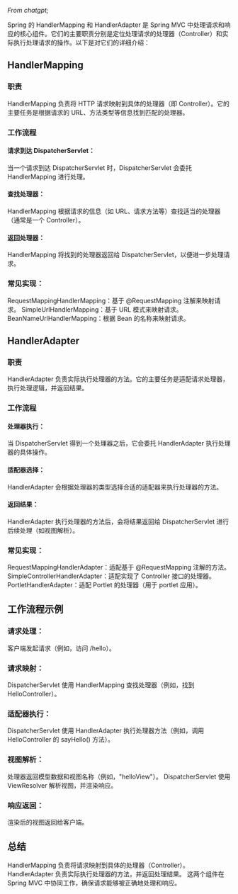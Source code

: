 *From chatgpt;*



Spring 的 HandlerMapping 和 HandlerAdapter 是 Spring MVC 中处理请求和响应的核心组件。它们的主要职责分别是定位处理请求的处理器（Controller）和实际执行处理请求的操作。以下是对它们的详细介绍：



## HandlerMapping

### 职责

HandlerMapping 负责将 HTTP 请求映射到具体的处理器（即 Controller）。它的主要任务是根据请求的 URL、方法类型等信息找到匹配的处理器。
### 工作流程

#### 请求到达 DispatcherServlet：

当一个请求到达 DispatcherServlet 时，DispatcherServlet 会委托 HandlerMapping 进行处理。
#### 查找处理器：

HandlerMapping 根据请求的信息（如 URL、请求方法等）查找适当的处理器（通常是一个 Controller）。
#### 返回处理器：

HandlerMapping 将找到的处理器返回给 DispatcherServlet，以便进一步处理请求。
### 常见实现：

RequestMappingHandlerMapping：基于 @RequestMapping 注解来映射请求。
SimpleUrlHandlerMapping：基于 URL 模式来映射请求。
BeanNameUrlHandlerMapping：根据 Bean 的名称来映射请求。



## HandlerAdapter

### 职责

HandlerAdapter 负责实际执行处理器的方法。它的主要任务是适配请求处理器，执行处理逻辑，并返回结果。
### 工作流程

#### 处理器执行：

当 DispatcherServlet 得到一个处理器之后，它会委托 HandlerAdapter 执行处理器的具体操作。
#### 适配器选择：

HandlerAdapter 会根据处理器的类型选择合适的适配器来执行处理器的方法。
#### 返回结果：

HandlerAdapter 执行处理器的方法后，会将结果返回给 DispatcherServlet 进行后续处理（如视图解析）。
### 常见实现：

RequestMappingHandlerAdapter：适配基于 @RequestMapping 注解的方法。
SimpleControllerHandlerAdapter：适配实现了 Controller 接口的处理器。
PortletHandlerAdapter：适配 Portlet 的处理器（用于 portlet 应用）。



## 工作流程示例

### 请求处理：

客户端发起请求（例如，访问 /hello）。
### 请求映射：

DispatcherServlet 使用 HandlerMapping 查找处理器（例如，找到 HelloController）。
### 适配器执行：

DispatcherServlet 使用 HandlerAdapter 执行处理器方法（例如，调用 HelloController 的 sayHello() 方法）。
### 视图解析：

处理器返回模型数据和视图名称（例如，"helloView"）。
DispatcherServlet 使用 ViewResolver 解析视图，并渲染响应。
### 响应返回：

渲染后的视图返回给客户端。


## 总结

HandlerMapping 负责将请求映射到具体的处理器（Controller）。
HandlerAdapter 负责实际执行处理器的方法，并返回处理结果。
这两个组件在 Spring MVC 中协同工作，确保请求能够被正确地处理和响应。